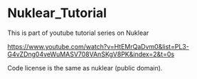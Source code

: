 # Nuklear_Tutorial

This is part of youtube tutorial series on Nuklear

https://www.youtube.com/watch?v=HtEMrQaDvm0&list=PL3-G4vZDng04veWuMASV708VAnSKgV8PK&index=2&t=0s

Code license is the same as nuklear (public domain).
